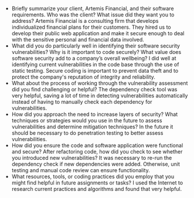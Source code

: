  * Briefly summarize your client, Artemis Financial, and their software requirements. Who was the client? What issue did they want you to address?
Artemis Financial is a consulting firm that develops individualized financial plans for their customers. They hired us to develop their public web application and make it secure enough to deal with the sensitive personal and financial data involved.
 * What did you do particularly well in identifying their software security vulnerabilities? Why is it important to code securely? What value does software security add to a company’s overall wellbeing?
I did well at identifying current vulnerabilities in the code base through the use of static testing. Secure coding is important to prevent data theft and to protect the company's reputation of integrity and reliability.
* What about the process of working through the vulnerability assessment did you find challenging or helpful?
The dependency check tool was very helpful, saving a lot of time in detecting vulnerabilities automatically instead of having to manually check each dependency for vulnerabilities.
* How did you approach the need to increase layers of security? What techniques or strategies would you use in the future to assess vulnerabilities and determine mitigation techniques?
In the future it should be necessary to do penetration testing to better assess vulnerabilities.
* How did you ensure the code and software application were functional and secure? After refactoring code, how did you check to see whether you introduced new vulnerabilities?
It was necessary to re-run the dependency check if new dependencies were added. Otherwise, unit testing and manual code review can ensure functionality.
* What resources, tools, or coding practices did you employ that you might find helpful in future assignments or tasks?
I used the Internet to research current practices and algorithms and found that very helpful.
